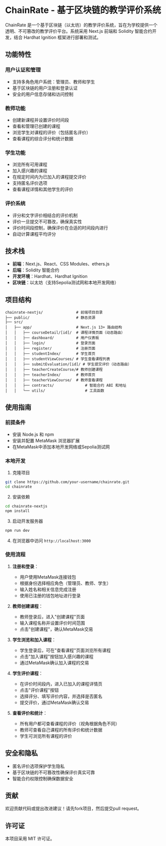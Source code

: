 # ChainRate - 基于区块链的教学评价系统

ChainRate 是一个基于区块链（以太坊）的教学评价系统，旨在为学校提供一个透明、不可篡改的教学评价平台。系统采用 Next.js 前端和 Solidity 智能合约开发，结合 Hardhat Ignition 框架进行部署和测试。

## 功能特性

### 用户认证和管理
- 支持多角色用户系统：管理员、教师和学生
- 基于区块链的用户注册和登录认证
- 安全的用户信息存储和访问控制

### 教师功能
- 创建新课程并设置评价时间段
- 查看和管理已创建的课程
- 浏览学生对课程的评价（包括匿名评价）
- 查看课程的综合评分和统计数据

### 学生功能
- 浏览所有可用课程
- 加入感兴趣的课程
- 在规定时间内为已加入的课程提交评价
- 支持匿名评价选项
- 查看课程详情和其他学生的评价

### 评价系统
- 评分和文字评价相结合的评价机制
- 评价一旦提交不可篡改，确保真实性
- 评价时间段控制，确保评价在合适的时间段内进行
- 自动计算课程平均评分

## 技术栈

- **前端**：Next.js、React、CSS Modules、ethers.js
- **后端**：Solidity 智能合约
- **开发环境**：Hardhat、Hardhat Ignition
- **区块链**：以太坊（支持Sepolia测试网和本地开发网络）

## 项目结构

```
chainrate-nextjs/               # 前端项目目录
├── public/                     # 静态资源
├── src/
│   ├── app/                    # Next.js 13+ 路由结构
│   │   ├── courseDetail/[id]/  # 课程详情页面（动态路由）
│   │   ├── dashboard/          # 用户仪表板
│   │   ├── login/              # 登录页面
│   │   ├── register/           # 注册页面
│   │   ├── studentIndex/       # 学生首页
│   │   ├── studentViewCourses/ # 学生查看课程列表
│   │   ├── submitEvaluation/[id]/ # 学生提交评价（动态路由）
│   │   ├── teacherCreateCourse/# 教师创建课程
│   │   ├── teacherIndex/       # 教师首页
│   │   ├── teacherViewCourse/  # 教师查看课程
│   │   ├── contracts/              # 智能合约 ABI 和地址
│   │   └── utils/                  # 工具函数
```

## 使用指南

### 前提条件
- 安装 Node.js 和 npm
- 安装并配置 MetaMask 浏览器扩展
- 在MetaMask中添加本地开发网络或Sepolia测试网

### 本地开发

1. 克隆项目
```bash
git clone https://github.com/your-username/chainrate.git
cd chainrate
```

2. 安装依赖
```bash
cd chainrate-nextjs
npm install
```

3. 启动开发服务器
```bash
npm run dev
```

4. 在浏览器中访问 `http://localhost:3000`

### 使用流程

1. **注册和登录**：
   - 用户使用MetaMask连接钱包
   - 根据身份选择相应角色（管理员、教师、学生）
   - 输入姓名和相关信息完成注册
   - 使用已注册的钱包地址进行登录

2. **教师创建课程**：
   - 教师登录后，进入"创建课程"页面
   - 输入课程名称并设置评价时间范围
   - 点击"创建课程"，确认MetaMask交易

3. **学生浏览和加入课程**：
   - 学生登录后，可在"查看课程"页面浏览所有课程
   - 点击"加入课程"按钮加入感兴趣的课程
   - 通过MetaMask确认加入课程的交易

4. **学生评价课程**：
   - 在评价时间段内，进入已加入的课程详情页
   - 点击"评价课程"按钮
   - 选择评分、填写评价内容，并选择是否匿名
   - 提交评价，通过MetaMask确认交易

5. **查看评价和统计**：
   - 所有用户都可查看课程的评价（视角根据角色不同）
   - 教师可查看自己课程的所有评价和统计数据
   - 学生可浏览所有课程的评价

## 安全和隐私

- 匿名评价选项保护学生隐私
- 基于区块链的不可篡改性确保评价真实可靠
- 智能合约权限控制确保数据安全

## 贡献

欢迎贡献代码或提出改进建议！请先fork项目，然后提交pull request。

## 许可证

本项目采用 MIT 许可证。
